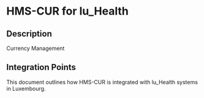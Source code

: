 # HMS-CUR for lu_Health

## Description

Currency Management

## Integration Points

This document outlines how HMS-CUR is integrated with lu_Health systems in Luxembourg.
